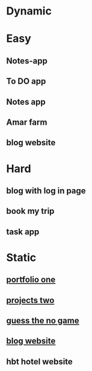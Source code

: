 # Dynamic
# Easy
   ## Notes-app
   ## To DO app
   ## Notes app 
   ## Amar farm
   ## blog website

# Hard
   ## blog with log in page
   ## book my trip 
   ## task app

# Static
   ## [portfolio one ](https://amargupta.me/profile/)
   ## [projects two ](https://bit.ly/3bla3ID)
   ## [guess the no game ](https://bit.ly/2SWlkIW)
   ## [blog website ](https://amargupta.me/)
   ## hbt hotel website
